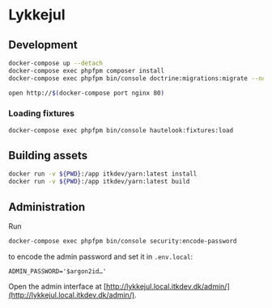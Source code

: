 # Lykkejul

## Development

```sh
docker-compose up --detach
docker-compose exec phpfpm composer install
docker-compose exec phpfpm bin/console doctrine:migrations:migrate --no-interaction

open http://$(docker-compose port nginx 80)
```

### Loading fixtures

```sh
docker-compose exec phpfpm bin/console hautelook:fixtures:load
```

## Building assets

```sh
docker run -v ${PWD}:/app itkdev/yarn:latest install
docker run -v ${PWD}:/app itkdev/yarn:latest build
```

## Administration

Run

```sh
docker-compose exec phpfpm bin/console security:encode-password
```

to encode the admin password and set it in `.env.local`:

```
ADMIN_PASSWORD='$argon2id…'
```

Open the admin interface at
[http://lykkejul.local.itkdev.dk/admin/](http://lykkejul.local.itkdev.dk/admin/).
